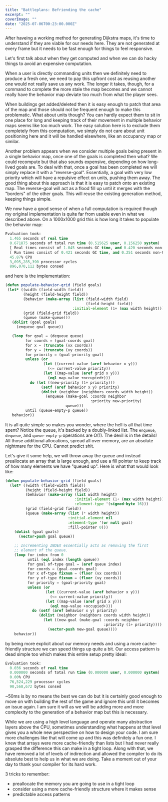 ```yaml
---
title: "Battleplans: Befriending the cache"
excerpt: ""
coverImage: ""
date: "2025-07-06T00:23:00.000Z"
---
```


After haveing a working method for generating Dijkstra maps, it's time to understand if they are viable for our needs here. They are not generated at every frame but it needs to be fast enough for things to feel responsive.

Let's first talk about when they get computed and when we can do hacky things to avoid an expensive computation.

When a user is directly commanding units then we definitely need to produce a fresh one, we need to pay this upfront cost as reusing another one would not really save us any work. The longer it takes, though, for a command to complete the more stale the map becomes and we cannot really have the behavior map deviate too much from what the player sees.

When buildings get added/deleted then it is easy enough to patch that area of the map and those should not be frequent enough to make this problematic. What about units though? You can hardly expect them to sit in one place for long and keeping track of their movement in multiple behavior maps seems like too much work. The easy solution here is to exclude them completely from this computation, we simply do not care about unit positioning here and it will be handled elsewhere, like an occupancy map or similar.

Another problem appears when we consider multiple goals being present in a single behavior map, once one of the goals is completed then what? We could recompute but that also sounds expensive, depending on how long-lived goals are. To deal with that, once a goal has been completed we will simply replace it with a "reverse-goal". Essentially, a goal with very low priority which will have a repulsive effect on units, pushing them away. The good thing about this approach is that it is easy to patch onto an existing map. The reverse-goal will act as a flood fill up until it merges with the "borders" of the other goals. This will reuse the existing generation method, keeping things simple.

We now have a good sense of when a full computation is required though my original implementation is quite far from usable even in what we described above. On a 1000x1000 grid this is how long it takes to populate the behavior map:

```lisp
Evaluation took:
  1.465 seconds of real time
  0.671875 seconds of total run time (0.515625 user, 0.156250 system)
  [ Real times consist of 1.045 seconds GC time, and 0.420 seconds non-GC time. ]
  [ Run times consist of 0.421 seconds GC time, and 0.251 seconds non-GC time. ]
  45.87% CPU
  3,095,285,390 processor cycles
  896,070,112 bytes consed
```
 and here is the implementation:

 ```lisp
(defun populate-behavior-grid (field goals)
  (let* ((width (field-width field))
         (height (field-height field))
         (behavior (make-array (list (field-width field)
                                     (field-height field))
                               :initial-element (1+ (max width height))))
         (grid (field-grid field))
         (queue (make-queue)))
    (dolist (goal goals)
      (enqueue goal queue))

    (loop for goal = (dequeue queue)
          for coords = (goal-coords goal)
          for x = (truncate (vx coords))
          for y = (truncate (vy coords))
          for priority = (goal-priority goal)
          unless (or
                  (let ((current-value (aref behavior x y)))
                    (<= current-value priority))
                  (let ((map-value (aref grid x y)))
                    (eql map-value +occupied+)))
            do (let ((new-priority (1+ priority)))
                 (setf (aref behavior x y) priority)
                 (dolist (neighbor (neighbors coords width height))
                   (enqueue (make-goal :coords neighbor
                                       :priority new-priority)
                            queue)))
          until (queue-empty-p queue))
    behavior))
 ```

It is all quite simple so makes you wonder, where the hell is all that time spent? Notice the queue,  it's backed by a doubly-linked list. The `enqueue`, `dequeue`, and `queue-empty-p` operations are O(1). The devil is in the details! All those additional allocations, spread all over memory, are an absolute nightmare for the CPU. Cannot predict shit.

Let's give it some help, we will throw away the queue and instead preallocate an array that is large enough, and use a fill pointer to keep track of how many elements we have "queued up". Here is what that would look like:

```lisp
(defun populate-behavior-grid (field goals)
  (let* ((width (field-width field))
         (height (field-height field))
         (behavior (make-array (list width height)
                               :initial-element (1+ (max width height))
                               :element-type '(signed-byte 16)))
         (grid (field-grid field))
         (queue (make-array (list (* width height))
                            :initial-element nil
                            :element-type '(or null goal)
                            :fill-pointer 0)))
    (dolist (goal goals)
      (vector-push goal queue))

    ;; Incrementing INDEX essentially acts as removing the first
    ;; element of the queue.
    (loop for index from 0
          until (eql index (length queue))
          for goal of-type goal = (aref queue index)
          for coords = (goal-coords goal)
          for x of-type fixnum = (floor (vx coords))
          for y of-type fixnum = (floor (vy coords))
          for priority = (goal-priority goal)
          unless (or
                  (let ((current-value (aref behavior x y)))
                    (<= current-value priority))
                  (let ((map-value (aref grid x y)))
                    (eql map-value +occupied+)))
            do (setf (aref behavior x y) priority)
               (dolist (neighbor (neighbors coords width height))
                 (let ((new-goal (make-goal :coords neighbor
                                            :priority (1+ priority))))
                   (vector-push new-goal queue))))
    behavior))
```

by being more explicit about our memory needs and using a more cache-friendly structure we can speed things up quite a bit. Our access pattern is dead simple too which makes this entire setup pretty ideal:

```lisp
Evaluation took:
  0.036 seconds of real time
  0.000000 seconds of total run time (0.000000 user, 0.000000 system)
  0.00% CPU
  76,524,229 processor cycles
  90,568,672 bytes consed
```

~50ms is by no means the best we can do but it is certainly good enough to move on with building the rest of the game and ignore this until it becomes an issue again. I am sure it will as we will be adding more and more complexity to the generation of a behavior map but this is necessary.

While we are using a high level language and operate many abstraction layers above the CPU, sometimes understanding what happens at that level gives you a whole new perspective on how to design your code. I am sure more challenges like that will come up and this was definitely a fun one. I knew that arrays were more cache-friendly than lists but I had never really grasped the difference this can make in a tight loop. Along with that, we have removed a lot of levels of indirection and allowed the compiler to do its absolute best to help us in what we are doing. Take a moment out of your day to thank your compiler for its hard work.

3 tricks to remember:
- preallocate the memory you are going to use in a tight loop
- consider using a more cache-friendly structure where it makes sense
- predictable access patterns
